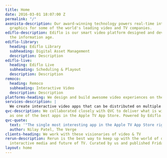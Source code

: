 ```yaml
---
title: Home
date: 2016-03-01 18:07:00 Z
permalink: "/"
axonista-description: Our award-winning technology powers real-time interactive video
  graphics for some of the world's leading video and TV companies.
ediflo-description: Ediflo is our smart video platform designed and developed for
  the information age.
ediflo-library:
  heading: Ediflo Library
  subheading: Digital Asset Management
  description: Description
ediflo-live:
  heading: Ediflo Live
  subheading: Scheduling & Playout
  description: Description
remoco:
  heading: Remoco
  subheading: Interactive Video
  description: Description
platforms-heading: We design and build awesome video experiences on these platforms
services-description: |
  We create interactive video apps that can be distributed on multiple platforms and managed by TV producers.
qvc-description: We collaborated closely with QVC to deliver what is widely lauded
  as one of the best apps in the Apple TV App Store. Powered by Ediflo.
qvc-quote:
  text: '"The single most interesting app in the Apple TV App Store right now"'
  author: Nilay Patel, The Verge
clients-heading: We work with these visionaries of video & TV
rerun-description: Rerun is the best way to keep up with the world of digital storytelling,
  interactive media and future of TV. Curated by us and published Fridays!
layout: home
---
```


